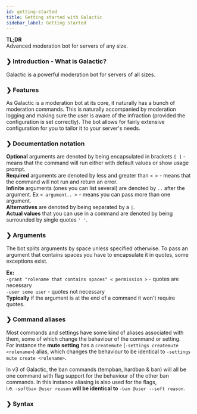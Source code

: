 ```yaml
---
id: getting-started
title: Getting started with Galactic
sidebar_label: Getting started
---
```


**TL;DR**  
Advanced moderation bot for servers of any size.

<!--truncate-->

### ❯ Introduction - What is Galactic?
Galactic is a powerful moderation bot for servers of all sizes.

### ❯ Features
As Galactic is a moderation bot at its core, it naturally has a bunch of moderation commands. This is naturally accompanied by moderation logging and making sure the user is aware of the infraction (provided the configuration is set correctly). The bot allows for fairly extensive configuration for you to tailor it to your server's needs.

### ❯ Documentation notation
**Optional** arguments are denoted by being encapsulated in brackets `[ ]` - means that the command will run either with default values or show usage prompt.  
**Required** arguments are denoted by less and greater than `< >` - means that the command will not run and return an error.  
**Infinite** arguments (ones you can list several) are denoted by `..` after the argument. Ex `< argument.. >` - means you can pass more than one argument.  
**Alternatives** are denoted by being separated by a `|`.  
**Actual values** that you can use in a command are denoted by being surrounded by single quotes `' '`.  

### ❯ Arguments
The bot splits arguments by space unless specified otherwise. To pass an argument that contains spaces you have to encapsulate it in quotes, some exceptions exist.  

**Ex:**  
`-grant "rolename that contains spaces" < permission >` - quotes are necessary  
`-user some user` - quotes not necessary  
**Typically** if the argument is at the end of a command it won't require quotes.

### ❯ Command aliases
Most commands and settings have some kind of aliases associated with them, some of which change the behaviour of the command or setting.  
For instance the **mute setting** has a `createmute` (`-settings createmute <rolename>`) alias, which changes the behaviour to be identical to `-settings mute create <rolename>`.  

In v3 of Galactic, the ban commands (tempban, hardban & ban) will all be one command with flag support for the behaviour of the other ban commands. In this instance aliasing is also used for the flags,  
i.e. `-softban @user reason` **will be identical to** `-ban @user --soft reason`.

### ❯ Syntax

